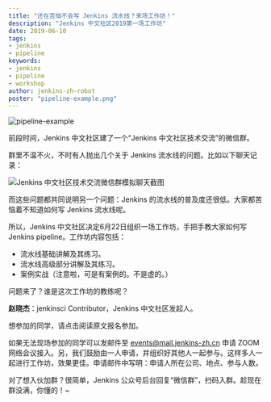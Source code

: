 ```yaml
---
title: "还在苦恼不会写 Jenkins 流水线？来场工作坊！"
description: "Jenkins 中文社区2019第一场工作坊"
date: 2019-06-10
tags:
- jenkins
- pipeline
keywords:
- jenkins 
- pipeline 
- workshop
author: jenkins-zh-robot
poster: "pipeline-example.png"
---
```


![pipeline-example](pipeline-example.png)

前段时间，Jenkins 中文社区建了一个“Jenkins 中文社区技术交流”的微信群。

群里不温不火，不时有人抛出几个关于 Jenkins 流水线的问题。比如以下聊天记录：

![Jenkins 中文社区技术交流微信群模拟聊天截图](chat-record.png)

而这些问题都共同说明另一个问题：Jenkins 的流水线的普及度还很低。大家都苦恼着不知道如何写 Jenkins 流水线呢。

所以，Jenkins 中文社区决定6月22日组织一场工作坊，手把手教大家如何写 Jenkins pipeline。工作坊内容包括：
* 流水线基础讲解及其练习。
* 流水线高级部分讲解及其练习。
* 案例实战（注意啦，可是有案例的。不是虚的。）

问题来了？谁是这次工作坊的教练呢？

**赵晓杰**：jenkinsci Contributor，Jenkins 中文社区发起人。

想参加的同学，请点击阅读原文报名参加。

如果无法现场参加的同学可以发邮件至 events@mail.jenkins-zh.cn 申请 ZOOM 网络会议接入。另，我们鼓励由一人申请，并组织好其他人一起参与。这样多人一起进行工作坊，效果更佳。申请邮件中写明：申请人所在公司、地点、参与人数。

对了想入伙加群？很简单，Jenkins 公众号后台回复“微信群”，扫码入群。趁现在群没满，你懂的！~